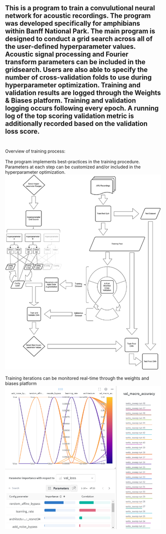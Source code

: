 This is a program to train a convulutional neural network for acoustic recordings. The program was developed specifically for amphibians within Banff National Park. The main program is designed to conduct a grid search across all of the user-defined hyperparameter values. Acoustic signal processing and Fourier transform parameters can be included in the gridsearch. Users are also able to specify the number of cross-validation folds to use during hyperparameter optimization. Training and validation results are logged through the Weights & Biases platform. Training and validation logging occurs following every epoch. A running log of the top scoring validation metric is additionally recorded based on the validation loss score. 
<br>
<br>
---
Overview of training process:
<br>
<br>
The program implements best-practices in the training procedure. Parameters at each step can be customized and/or included in the hyperparameter optimization. 
<br>
![](https://github.com/hurdg/Train-Bioacoustic-Neural-Net/blob/main/images/ProcessFlowchart.png)
<br>
<br>
Training iterations can be monitored real-time through the weights and biases platform
<br>
![](https://github.com/hurdg/Train-Bioacoustic-Neural-Net/blob/main/images/wandb_snip.png)
